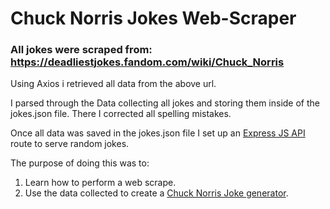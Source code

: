# Chuck Norris Jokes Web-Scraper

### All jokes were scraped from: https://deadliestjokes.fandom.com/wiki/Chuck_Norris


Using Axios i retrieved all data from the above url.

I parsed through the Data collecting all jokes and storing them inside of the jokes.json file. There I corrected all spelling mistakes.

Once all data was saved in the jokes.json file I set up an [Express JS API](https://github.com/edrdmolina/Multipurpose-ExpressJS) route to serve random jokes.


The purpose of doing this was to:
1. Learn how to perform a web scrape.
2. Use the data collected to create a [Chuck Norris Joke generator]().